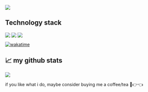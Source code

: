 
<a href="https://990424.xyz" target="_blank"><img  align=center src="https://img.shields.io/badge/blog-HigginesLee-%238b4141?style=for-the-badge"/></a>

## Technology stack

<a href="" target="_blank"><img  align=center src="https://img.shields.io/badge/Python-%2341528b?style=flat"/></a>
<a href="" target="_blank"><img  align=center src="https://img.shields.io/badge/Golang-%2301a2f4?style=flat"/></a>
<a href="" target="_blank"><img  align=center src="https://img.shields.io/badge/Rust-%23f45301?style=flat"/></a>



[![wakatime](https://wakatime.com/badge/user/d10b17b7-69e1-42a1-a6bc-c0f0a78f8564.svg)](https://wakatime.com/@d10b17b7-69e1-42a1-a6bc-c0f0a78f8564)
## 📈 my github stats
<img align="center" src="https://github-readme-stats.vercel.app/api?username=HigginesLee&locale=en&line_height=33&show_icons=true&hide=contribs,issues,prs&theme=dracula&rank_icon=default"/>

if you like what i do, maybe consider buying me a coffee/tea 🥺👉👈
